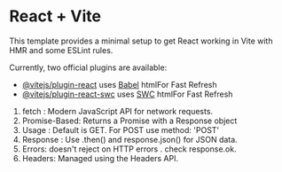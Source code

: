 # React + Vite

This template provides a minimal setup to get React working in Vite with HMR and some ESLint rules.

Currently, two official plugins are available:

- [@vitejs/plugin-react](https://github.com/vitejs/vite-plugin-react/blob/main/packages/plugin-react/README.md) uses [Babel](https://babeljs.io/) htmlFor Fast Refresh
- [@vitejs/plugin-react-swc](https://github.com/vitejs/vite-plugin-react-swc) uses [SWC](https://swc.rs/) htmlFor Fast Refresh

1. fetch : Modern JavaScript API for network requests.
2. Promise-Based: Returns a Promise with a Response object
3. Usage : Default is GET. For POST use method: 'POST'
4. Response : Use .then() and response.json() for JSON data.
5. Errors: doesn't reject on HTTP errors . check response.ok.
6. Headers: Managed using the Headers API.
